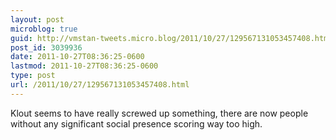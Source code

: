 ```yaml
---
layout: post
microblog: true
guid: http://vmstan-tweets.micro.blog/2011/10/27/129567131053457408.html
post_id: 3039936
date: 2011-10-27T08:36:25-0600
lastmod: 2011-10-27T08:36:25-0600
type: post
url: /2011/10/27/129567131053457408.html
---
```

Klout seems to have really screwed up something, there are now people without any significant social presence scoring way too high.
